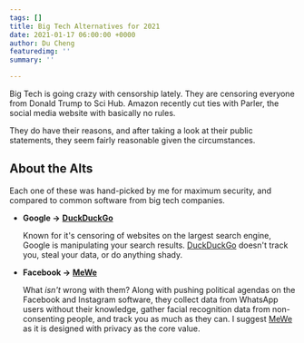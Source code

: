 ```yaml
---
tags: []
title: Big Tech Alternatives for 2021
date: 2021-01-17 06:00:00 +0000
author: Du Cheng
featuredimg: ''
summary: ''

---
```

Big Tech is going crazy with censorship lately. They are censoring everyone from Donald Trump to Sci Hub. Amazon recently cut ties with Parler, the social media website with basically no rules.

They do have their reasons, and after taking a look at their public statements, they seem fairly reasonable given the circumstances.

## About the Alts

Each one of these was hand-picked by me for maximum security, and compared to common software from big tech companies.

* **Google ->** [**DuckDuckGo**](https://duckduckgo.com/)

  Known for it's censoring of websites on the largest search engine, Google is manipulating your search results. [DuckDuckGo](https://duckduckgo.com/) doesn't track you, steal your data, or do anything shady.
* **Facebook ->** [**MeWe**](https://mewe.com/)

  What _isn't_ wrong with them? Along with pushing political agendas on the Facebook and Instagram software, they collect data from WhatsApp users without their knowledge, gather facial recognition data from non-consenting people, and track you as much as they can. I suggest [MeWe](https://mewe.com/) as it is designed with privacy as the core value.